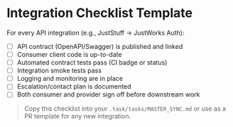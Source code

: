 # Integration Checklist Template

For every API integration (e.g., JustStuff → JustWorks Auth):

- [ ] API contract (OpenAPI/Swagger) is published and linked
- [ ] Consumer client code is up-to-date
- [ ] Automated contract tests pass (CI badge or status)
- [ ] Integration smoke tests pass
- [ ] Logging and monitoring are in place
- [ ] Escalation/contact plan is documented
- [ ] Both consumer and provider sign off before downstream work

> Copy this checklist into your `.task/tasks/MASTER_SYNC.md` or use as a PR template for any new integration.
